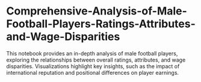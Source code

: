 # Comprehensive-Analysis-of-Male-Football-Players-Ratings-Attributes-and-Wage-Disparities
This notebook provides an in-depth analysis of male football players, exploring the relationships between overall ratings, attributes, and wage disparities. Visualizations highlight key insights, such as the impact of international reputation and positional differences on player earnings.
